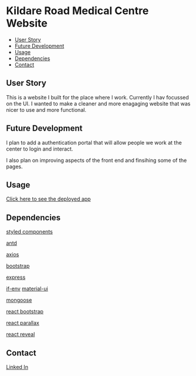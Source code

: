 # Kildare Road Medical Centre Website

- [User Story](#UserStory)
- [Future Development](#FutureDevelopment)
- [Usage](#Usage)
- [Dependencies](#Dependencies)
- [Contact](#Contact)



## User Story

This is a website I built for the place where I work. Currently I hav focussed on the UI. I wanted to make a cleaner and more enagaging website that was nicer to use and more functional. 

## Future Development
 
I plan to add a authentication portal that will allow people we work at the center to login and interact. 

I also plan on improving aspects of the front end and finsihing some of the pages. 

## Usage

[Click here to see the deployed app](https://frozen-caverns-37028.herokuapp.com/)

## Dependencies
[styled components](https://www.npmjs.com/search?q=styled-components)

[antd](https://www.npmjs.com/package/antd)

[axios](https://www.npmjs.com/package/axios)

[bootstrap](https://www.npmjs.com/package/react-bootstrap)

[express](https://www.npmjs.com/package/express)

[if-env](https://www.npmjs.com/package/if-env)
[material-ui](https://www.npmjs.com/package/@material-ui/core)

[mongoose](https://www.npmjs.com/package/mongoose)

[react bootstrap](https://www.npmjs.com/package/react-bootstrap)

[react parallax](https://www.npmjs.com/package/react-parallax)

[react reveal](https://www.npmjs.com/package/react-reveal)

## Contact 

[Linked In](https://www.linkedin.com/in/rhys-rushton-838a16197/)
